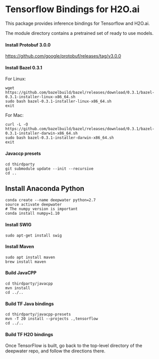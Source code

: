 # Tensorflow Bindings for H2O.ai

This package provides inference bindings for Tensorflow and H2O.ai.

The module directory contains a pretrained set of ready to use models. 

#### Install Protobuf 3.0.0
https://github.com/google/protobuf/releases/tag/v3.0.0

#### Install Bazel 0.3.1
For Linux:
```
wget https://github.com/bazelbuild/bazel/releases/download/0.3.1/bazel-0.3.1-installer-linux-x86_64.sh
sudo bash bazel-0.3.1-installer-linux-x86_64.sh
exit
```

For Mac:
```
curl -L -O https://github.com/bazelbuild/bazel/releases/download/0.3.1/bazel-0.3.1-installer-darwin-x86_64.sh
sudo bash bazel-0.3.1-installer-darwin-x86_64.sh
exit
```

#### Javaccp presets
```
cd thirdparty
git submodule update --init --recursive
cd ..
```

## Install Anaconda Python

```
conda create --name deepwater python=2.7
source activate deepwater
# The numpy version is important
conda install numpy=1.10
```
#### Install SWIG
```
sudo apt-get install swig
```


#### Install Maven
```
sudo apt install maven
brew install maven
```

#### Build JavaCPP 
```
cd thirdparty/javacpp
mvn install
cd ../..
```

#### Build TF Java bindings
```
cd thirdparty/javacpp-presets
mvn -T 20 install --projects .,tensorflow
cd ../..
```

#### Build TF H2O bindings
Once TensorFlow is built, go back to the top-level directory of the deepwater repo, and follow the directions there.

